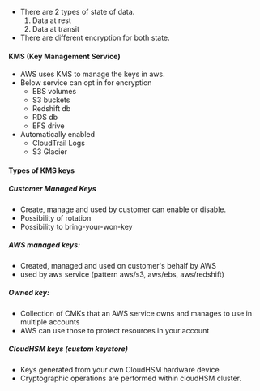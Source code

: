 
- There are 2 types of state of data.
  1. Data at rest
  2. Data at transit
- There are different encryption for both state.

#### KMS (Key Management Service)
- AWS uses KMS to manage the keys in aws.
- Below service can opt in for encryption
  - EBS volumes
  - S3 buckets
  - Redshift db 
  - RDS db
  - EFS drive
- Automatically enabled
  - CloudTrail Logs
  - S3 Glacier


#### Types of KMS keys
##### Customer Managed Keys
- Create, manage and used by customer can enable or disable.
- Possibility of rotation
- Possibility to bring-your-won-key
##### AWS managed keys:
- Created, managed and used on customer's behalf by AWS
- used by aws service (pattern aws/s3, aws/ebs, aws/redshift)
##### Owned key:
- Collection of CMKs that an AWS service owns and manages to use in multiple accounts
- AWS can use those to protect resources in your account
##### CloudHSM keys (custom keystore)
- Keys generated from your own CloudHSM hardware device
- Cryptographic operations are performed within cloudHSM cluster.